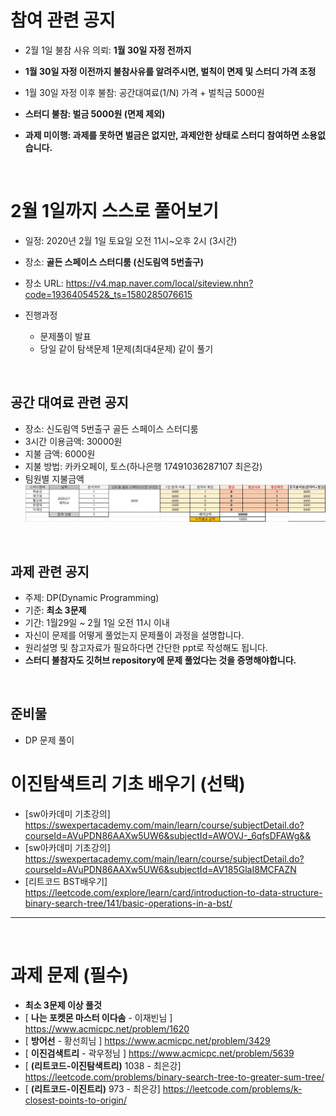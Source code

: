 # 참여 관련 공지
- 2월 1일 불참 사유 의뢰: **1월 30일 자정 전까지**
- **1월 30일 자정 이전까지 불참사유를 알려주시면, 벌칙이 면제 및 스터디 가격 조정**
- 1월 30일 자정 이후 불참: 공간대여료(1/N) 가격 + 벌칙금 5000원

- **스터디 불참: 벌금 5000원 (면제 제외)**
- **과제 미이행: 과제를 못하면 벌금은 없지만, 과제안한 상태로 스터디 참여하면 소용없습니다.**

<br>

# 2월 1일까지 스스로 풀어보기
- 일정: 2020년 2월 1일 토요일 오전 11시~오후 2시 (3시간)
- 장소: **골든 스페이스 스터디룸 (신도림역 5번출구)**
- 장소 URL: https://v4.map.naver.com/local/siteview.nhn?code=1936405452&_ts=1580285076615

- 진행과정
  - 문제풀이 발표
  - 당일 같이 탐색문제 1문제(최대4문제) 같이 풀기
<br>

## 공간 대여료 관련 공지
- 장소: 신도림역 5번출구 골든 스페이스 스터디룸
- 3시간 이용금액: 30000원
- 지불 금액: 6000원
- 지불 방법: 카카오페이, 토스(하나은행 17491036287107 최은강)
- 팀원별 지불금액
![ex_screenshot](./0201_pay.JPG)


<br>

## 과제 관련 공지
- 주제: DP(Dynamic Programming)
- 기준: **최소 3문제**
- 기간: 1월29일 ~ 2월 1일 오전 11시 이내
- 자신이 문제를 어떻게 풀었는지 문제풀이 과정을 설명합니다.
- 원리설명 및 참고자료가 필요하다면 간단한 ppt로 작성해도 됩니다.
- **스터디 불참자도 깃허브 repository에 문제 풀었다는 것을 증명해야합니다.**

<br>

## 준비물
- DP 문제 풀이

# 이진탐색트리 기초 배우기 (선택)
- [sw아카데미 기초강의] https://swexpertacademy.com/main/learn/course/subjectDetail.do?courseId=AVuPDN86AAXw5UW6&subjectId=AWOVJ-_6qfsDFAWg&&
- [sw아카데미 기초강의] https://swexpertacademy.com/main/learn/course/subjectDetail.do?courseId=AVuPDN86AAXw5UW6&subjectId=AV185GlaI8MCFAZN
- [리트코드 BST배우기] https://leetcode.com/explore/learn/card/introduction-to-data-structure-binary-search-tree/141/basic-operations-in-a-bst/
<hr>
<br>

# 과제 문제 (필수)
- **최소 3문제 이상 풀것**
- [ **나는 포켓몬 마스터 이다솜** - 이재빈님 ] https://www.acmicpc.net/problem/1620
- [ **방어선** - 황선희님 ] https://www.acmicpc.net/problem/3429
- [ **이진검색트리**  - 곽우정님 ] https://www.acmicpc.net/problem/5639
- [ **(리트코드-이진탐색트리)** 1038 - 최은강] https://leetcode.com/problems/binary-search-tree-to-greater-sum-tree/
- [ **(리트코드-이진트리)** 973 - 최은강] https://leetcode.com/problems/k-closest-points-to-origin/

<BR>
